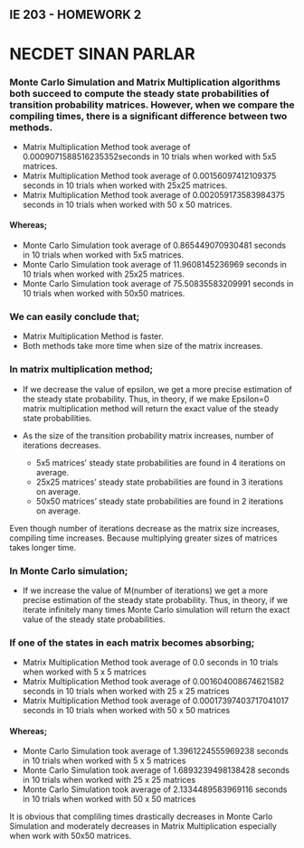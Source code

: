 ## IE 203 - HOMEWORK 2 
# NECDET SINAN PARLAR

### Monte Carlo Simulation and Matrix Multiplication algorithms both succeed to compute the steady state probabilities of transition probability matrices. However, when we compare the compiling times, there is a significant difference between two methods.

- Matrix Multiplication Method took average of 0.0009071588516235352seconds in 10 trials when worked with 5x5 matrices.
- Matrix Multiplication Method took average of 0.00156097412109375 seconds in 10 trials when worked with 25x25 matrices.
- Matrix Multiplication Method took average of 0.002059173583984375 seconds in 10 trials when worked with 50 x 50 matrices.

#### Whereas;

+ Monte Carlo Simulation took average of 0.865449070930481 seconds in 10 trials when worked with 5x5 matrices.
+ Monte Carlo Simulation took average of 11.9608145236969 seconds in 10 trials when worked with 25x25 matrices.
+ Monte Carlo Simulation took average of 75.50835583209991 seconds in 10 trials when worked with 50x50 matrices.

### We can easily conclude that; 
- Matrix Multiplication Method is faster. 
- Both methods take more time when size of the matrix increases.

### In matrix multiplication method;
- If we decrease the value of epsilon, we get a more precise estimation of the steady state probability. Thus, in theory, if we make Epsilon=0 matrix multiplication method will return the exact value of the steady state probabilities.

- As the size of the transition probability matrix increases, number of iterations decreases.
	+ 5x5 matrices’ steady state probabilities are found in 4 iterations on average. 
    + 25x25 matrices’ steady state probabilities are found in 3 iterations on average.
    + 50x50 matrices’ steady state probabilities are found in 2 iterations on average.

Even though number of iterations decrease as the matrix size increases, compiling time increases. Because multiplying greater sizes of matrices takes longer time.



### In Monte Carlo simulation;
- If we increase the value of M(number of iterations) we get a more precise estimation of the steady state probability. Thus, in theory, if we iterate infinitely many times Monte Carlo simulation will return the exact value of the steady state probabilities.

### If one of the states in each matrix becomes absorbing;



- Matrix Multiplication Method took average of 0.0 seconds in 10 trials when worked with 5 x 5 matrices
- Matrix Multiplication Method took average of 0.001604008674621582 seconds in 10 trials when worked with 25 x 25 matrices
- Matrix Multiplication Method took average of 0.00017397403717041017 seconds in 10 trials when worked with 50 x 50 matrices

#### Whereas;

- Monte Carlo Simulation took average of 1.3961224555969238 seconds in 10 trials when worked with 5 x 5 matrices
- Monte Carlo Simulation took average of 1.6893239498138428 seconds in 10 trials when worked with 25 x 25 matrices
- Monte Carlo Simulation took average of 2.1334489583969116 seconds in 10 trials when worked with 50 x 50 matrices

It is obvious that compliling times drastically decreases in Monte Carlo Simulation and moderately decreases in Matrix Multiplication especially when work with 50x50 matrices.
